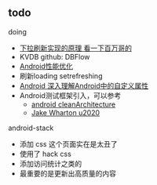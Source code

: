 ## todo


doing

- [下拉刷新实现的原理 看一下百万哥的](https://github.com/liaohuqiu/android-Ultra-Pull-To-Refresh.git)
- KVDB github: DBFlow
- [Android性能优化](http://www.stuq.org/courseware/966/1129)
- 刷新loading setrefreshing
- [Android 深入理解Android中的自定义属性](http://blog.csdn.net/lmj623565791/article/details/45022631)
- Android测试框架引入，可以参考
	- [android cleanArchitecture](https://github.com/android10/Android-CleanArchitecture)
	- [Jake Wharton u2020](https://github.com/JakeWharton/u2020)


android-stack

- 添加 css 这个页面实在是太丑了
- 使用了 hack css 
- 添加访问统计之类的
- 最重要的是更新出高质量的内容 